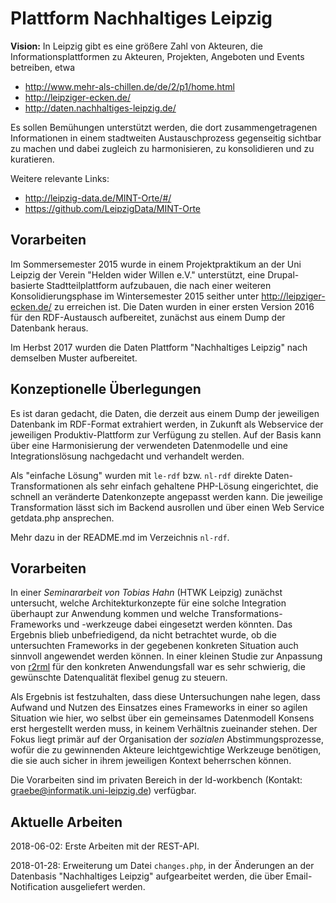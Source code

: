 # Plattform Nachhaltiges Leipzig 

**Vision:** In Leipzig gibt es eine größere Zahl von Akteuren, die
Informationsplattformen zu Akteuren, Projekten, Angeboten und Events betreiben,
etwa

- http://www.mehr-als-chillen.de/de/2/p1/home.html
- http://leipziger-ecken.de/
- http://daten.nachhaltiges-leipzig.de/

Es sollen Bemühungen unterstützt werden, die dort zusammengetragenen
Informationen in einem stadtweiten Austauschprozess gegenseitig sichtbar zu
machen und dabei zugleich zu harmonisieren, zu konsolidieren und zu
kuratieren. 

Weitere relevante Links:

- http://leipzig-data.de/MINT-Orte/#/
- https://github.com/LeipzigData/MINT-Orte

## Vorarbeiten 

Im Sommersemester 2015 wurde in einem Projektpraktikum an der Uni Leipzig der
Verein "Helden wider Willen e.V." unterstützt, eine Drupal-basierte
Stadtteilplattform aufzubauen, die nach einer weiteren Konsolidierungsphase im
Wintersemester 2015 seither unter http://leipziger-ecken.de/ zu erreichen ist.
Die Daten wurden in einer ersten Version 2016 für den RDF-Austausch
aufbereitet, zunächst aus einem Dump der Datenbank heraus.

Im Herbst 2017 wurden die Daten Plattform "Nachhaltiges Leipzig" nach demselben
Muster aufbereitet.

## Konzeptionelle Überlegungen 

Es ist daran gedacht, die Daten, die derzeit aus einem Dump der jeweiligen
Datenbank im RDF-Format extrahiert werden, in Zukunft als Webservice der
jeweiligen Produktiv-Plattform zur Verfügung zu stellen.  Auf der Basis kann
über eine Harmonisierung der verwendeten Datenmodelle und eine
Integrationslösung nachgedacht und verhandelt werden.

Als "einfache Lösung" wurden mit `le-rdf` bzw. `nl-rdf` direkte
Daten-Transformationen als sehr einfach gehaltene PHP-Lösung eingerichtet, die
schnell an veränderte Datenkonzepte angepasst werden kann. Die jeweilige
Transformation lässt sich im Backend ausrollen und über einen Web Service
getdata.php ansprechen.

Mehr dazu in der README.md im Verzeichnis `nl-rdf`.

## Vorarbeiten

In einer *Seminararbeit von Tobias Hahn* (HTWK Leipzig) zunächst untersucht,
welche Architekturkonzepte für eine solche Integration überhaupt zur Anwendung
kommen und welche Transformations-Frameworks und -werkzeuge dabei eingesetzt
werden könnten.  Das Ergebnis blieb unbefriedigend, da nicht betrachtet wurde,
ob die untersuchten Frameworks in der gegebenen konkreten Situation auch
sinnvoll angewendet werden können. In einer kleinen Studie zur Anpassung von
[r2rml](https://github.com/nkons/r2rml-parser) für den konkreten Anwendungsfall
war es sehr schwierig, die gewünschte Datenqualität flexibel genug zu steuern.

Als Ergebnis ist festzuhalten, dass diese Untersuchungen nahe legen, dass
Aufwand und Nutzen des Einsatzes eines Frameworks in einer so agilen Situation
wie hier, wo selbst über ein gemeinsames Datenmodell Konsens erst hergestellt
werden muss, in keinem Verhältnis zueinander stehen. Der Fokus liegt primär auf
der Organisation der *sozialen* Abstimmungsprozesse, wofür die zu gewinnenden
Akteure leichtgewichtige Werkzeuge benötigen, die sie auch sicher in ihrem
jeweiligen Kontext beherrschen können. 

Die Vorarbeiten sind im privaten Bereich in der ld-workbench (Kontakt:
graebe@informatik.uni-leipzig.de) verfügbar.

## Aktuelle Arbeiten

2018-06-02: Erste Arbeiten mit der REST-API.

2018-01-28: Erweiterung um Datei `changes.php`, in der Änderungen an der
Datenbasis "Nachhaltiges Leipzig" aufgearbeitet werden, die über
Email-Notification ausgeliefert werden.
